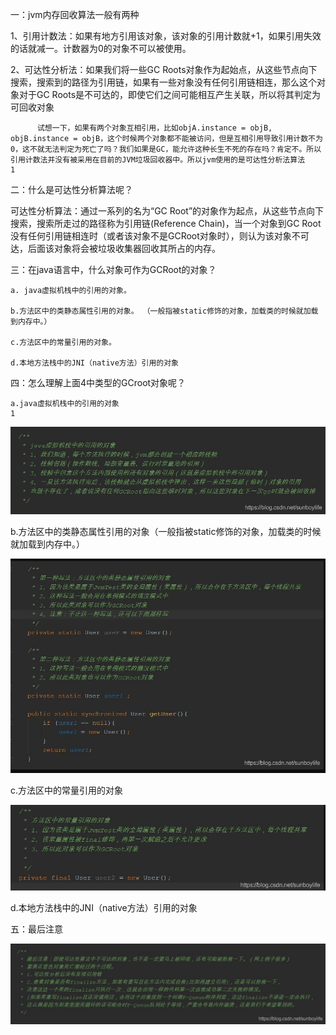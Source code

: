 一：jvm内存回收算法一般有两种

1、引用计数法：如果有地方引用该对象，该对象的引用计数就+1，如果引用失效的话就减一。计数器为0的对象不可以被使用。

2、可达性分析法：如果我们将一些GC Roots对象作为起始点，从这些节点向下搜索，搜索到的路径为引用链，如果有一些对象没有任何引用链相连，那么这个对象对于GC Roots是不可达的，即使它们之间可能相互产生关联，所以将其判定为可回收对象

```
      试想一下，如果有两个对象互相引用，比如objA.instance = objB, objB.instance = objB，这个时候两个对象都不能被访问，但是互相引用导致引用计数不为0，这不就无法判定为死亡了吗？我们如果是GC，能允许这种长生不死的存在吗？肯定不。所以引用计数法并没有被采用在目前的JVM垃圾回收器中。所以jvm使用的是可达性分析法算法
1
```

二：什么是可达性分析算法呢？

可达性分析算法：通过一系列的名为“GC Root”的对象作为起点，从这些节点向下搜索，搜索所走过的路径称为引用链(Reference Chain)，当一个对象到GC Root没有任何引用链相连时（或者该对象不是GCRoot对象时），则认为该对象不可达，后面该对象将会被垃圾收集器回收其所占的内存。

三：在java语言中，什么对象可作为GCRoot的对象？

```
a. java虚拟机栈中的引用的对象。 

b.方法区中的类静态属性引用的对象。 （一般指被static修饰的对象，加载类的时候就加载到内存中。）

c.方法区中的常量引用的对象。 

d.本地方法栈中的JNI（native方法）引用的对象
```

四：怎么理解上面4中类型的GCroot对象呢？

```
a.java虚拟机栈中的引用的对象                                                                                                                                                               
1
```

![在这里插入图片描述](.art/GcRoot.assets/20200901163949780.png)

b.方法区中的类静态属性引用的对象（一般指被static修饰的对象，加载类的时候就加载到内存中。）

![1616145160824](.art/GcRoot.assets/1616145160824.png)

c.方法区中的常量引用的对象

![1616145197416](.art/GcRoot.assets/1616145197416.png)

d.本地方法栈中的JNI（native方法）引用的对象

五：最后注意

![在这里插入图片描述](.art/GcRoot.assets/20200901163930780.png)